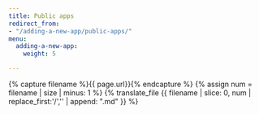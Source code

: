 ```yaml
---
title: Public apps
redirect_from:
- "/adding-a-new-app/public-apps/"
menu:
  adding-a-new-app:
    weight: 5

---
```

{% capture filename %}{{ page.url}}{% endcapture %}
{% assign num = filename | size | minus: 1 %}
{% translate_file {{ filename | slice: 0, num | replace_first:'/','' | append: ".md" }} %}